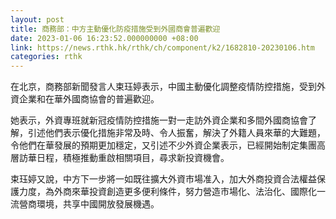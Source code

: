 ```yaml
---
layout: post
title: 商務部：中方主動優化防疫措施受到外國商會普遍歡迎
date: 2023-01-06 16:23:52.000000000 +08:00
link: https://news.rthk.hk/rthk/ch/component/k2/1682810-20230106.htm
categories: rthk
---
```


在北京，商務部新聞發言人束珏婷表示，中國主動優化調整疫情防控措施，受到外資企業和在華外國商協會的普遍歡迎。

她表示，外資專班就新冠疫情防控措施一對一走訪外資企業和多間外國商協會了解，引述他們表示優化措施非常及時、令人振奮，解決了外籍人員來華的大難題，令他們在華發展的預期更加穩定，又引述不少外資企業表示，已經開始制定集團高層訪華日程，積極推動重啟相關項目，尋求新投資機會。

束珏婷又說，中方下一步將一如既往擴大外資市場准入，加大外商投資合法權益保護力度，為外商來華投資創造更多便利條件，努力營造市場化、法治化、國際化一流營商環境，共享中國開放發展機遇。
